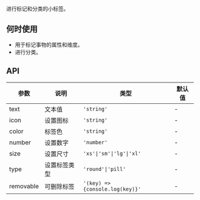 进行标记和分类的小标签。

## 何时使用

- 用于标记事物的属性和维度。
- 进行分类。

## API

| 参数      | 说明               | 类型             | 默认值  |
| --------- | ------------------ | ---------------- | ------- |
| text      | 文本值      | `'string'`      | -      |
| icon      | 设置图标      | `'string'`      | -      |
| color      | 标签色      | `'string'`      | -      |
| number      | 设置数字      | `'number'`      | -      |
| size      | 设置尺寸      | `'xs'\|'sm'\|'lg'\|'xl'`      | -      |
| type      | 设置标签类型      | `'round'\|'pill'`      | -      |
| removable      | 可删除标签      | `'(key) => {console.log(key)}'`      | -      |





